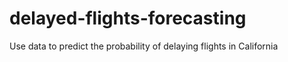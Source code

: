 # delayed-flights-forecasting
Use data to predict the probability of delaying flights in California
